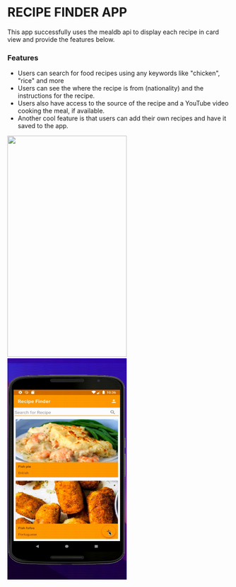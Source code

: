 # <b>RECIPE FINDER APP</b>

This app successfully uses the mealdb api to display each recipe in card view and provide the features below. 

<h3>Features</h3>

* Users can search for food recipes using any keywords like "chicken", "rice" and more
* Users can see the where the recipe is from (nationality) and the instructions for the recipe. 
* Users also have access to the source of the recipe and a YouTube video cooking the meal, if available.
* Another cool feature is that users can add their own recipes and have it saved to the app.


<p><img src="https://github.com/oadegokee/Recipe_Finder/blob/main/output.gif" width="270" height="500"/> <img src="https://github.com/oadegokee/Recipe_Finder/blob/main/add.gif" width="270" height="500"/></p>
<p></p>


